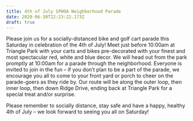 ```yaml
---
title: 4th of July SPHOA Neighborhood Parade
date: 2020-06-30T22:23:22.173Z
draft: true
---
```

Please join us for a socially-distanced bike and golf cart parade this Saturday in celebration of the 4th of July! Meet just before 10:00am at Triangle Park with your carts and bikes pre-decorated with your finest and most spectacular red, white and blue decor. We will head out from the park promptly at 10:00am for a parade through the neighborhood. Everyone is invited to join in the fun – if you don’t plan to be a part of the parade, we encourage you all to come to your front yard or porch to cheer on the parade-goers as they ride by. Our route will be along the outer loop, then inner loop, then down Ridge Drive, ending back at Triangle Park for a special treat and/or surprise.

Please remember to socially distance, stay safe and have a happy, healthy 4th of July – we look forward to seeing you all on Saturday!
